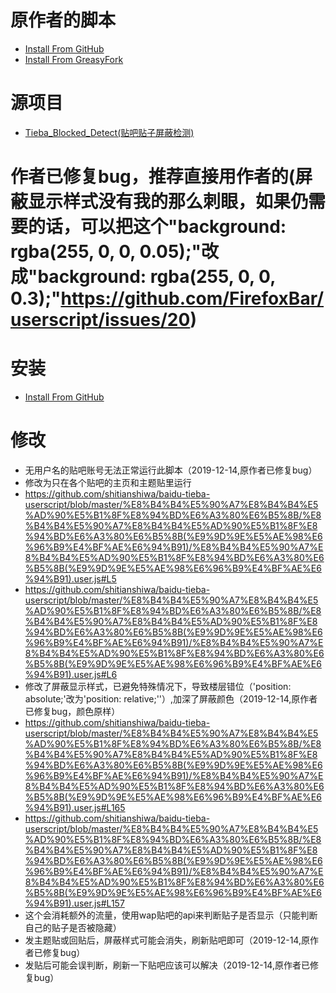 # 原作者的脚本
- [Install From GitHub](https://github.com/FirefoxBar/userscript/raw/master/Tieba_Blocked_Detect/Tieba_Blocked_Detect.user.js)
- [Install From GreasyFork](https://greasyfork.org/zh-CN/scripts/383981)
# 源项目
* [Tieba_Blocked_Detect(贴吧贴子屏蔽检测)](https://github.com/FirefoxBar/userscript/tree/master/Tieba_Blocked_Detect)
# 作者已修复bug，推荐直接用作者的(屏蔽显示样式没有我的那么刺眼，如果仍需要的话，可以把这个"background: rgba(255, 0, 0, 0.05);"改成"background: rgba(255, 0, 0, 0.3);"https://github.com/FirefoxBar/userscript/issues/20)
# 安装
- [Install From GitHub](https://github.com/shitianshiwa/baidu-tieba-userscript/raw/master/%E8%B4%B4%E5%90%A7%E8%B4%B4%E5%AD%90%E5%B1%8F%E8%94%BD%E6%A3%80%E6%B5%8B/%E8%B4%B4%E5%90%A7%E8%B4%B4%E5%AD%90%E5%B1%8F%E8%94%BD%E6%A3%80%E6%B5%8B(%E9%9D%9E%E5%AE%98%E6%96%B9%E4%BF%AE%E6%94%B91)/%E8%B4%B4%E5%90%A7%E8%B4%B4%E5%AD%90%E5%B1%8F%E8%94%BD%E6%A3%80%E6%B5%8B(%E9%9D%9E%E5%AE%98%E6%96%B9%E4%BF%AE%E6%94%B91).user.js)
# 修改
* 无用户名的贴吧账号无法正常运行此脚本（2019-12-14,原作者已修复bug）
* 修改为只在各个贴吧的主页和主题贴里运行
* https://github.com/shitianshiwa/baidu-tieba-userscript/blob/master/%E8%B4%B4%E5%90%A7%E8%B4%B4%E5%AD%90%E5%B1%8F%E8%94%BD%E6%A3%80%E6%B5%8B/%E8%B4%B4%E5%90%A7%E8%B4%B4%E5%AD%90%E5%B1%8F%E8%94%BD%E6%A3%80%E6%B5%8B(%E9%9D%9E%E5%AE%98%E6%96%B9%E4%BF%AE%E6%94%B91)/%E8%B4%B4%E5%90%A7%E8%B4%B4%E5%AD%90%E5%B1%8F%E8%94%BD%E6%A3%80%E6%B5%8B(%E9%9D%9E%E5%AE%98%E6%96%B9%E4%BF%AE%E6%94%B91).user.js#L5
* https://github.com/shitianshiwa/baidu-tieba-userscript/blob/master/%E8%B4%B4%E5%90%A7%E8%B4%B4%E5%AD%90%E5%B1%8F%E8%94%BD%E6%A3%80%E6%B5%8B/%E8%B4%B4%E5%90%A7%E8%B4%B4%E5%AD%90%E5%B1%8F%E8%94%BD%E6%A3%80%E6%B5%8B(%E9%9D%9E%E5%AE%98%E6%96%B9%E4%BF%AE%E6%94%B91)/%E8%B4%B4%E5%90%A7%E8%B4%B4%E5%AD%90%E5%B1%8F%E8%94%BD%E6%A3%80%E6%B5%8B(%E9%9D%9E%E5%AE%98%E6%96%B9%E4%BF%AE%E6%94%B91).user.js#L6
* 修改了屏蔽显示样式，已避免特殊情况下，导致楼层错位（'position: absolute;'改为'position: relative;''）,加深了屏蔽颜色（2019-12-14,原作者已修复bug，颜色原样）
* https://github.com/shitianshiwa/baidu-tieba-userscript/blob/master/%E8%B4%B4%E5%90%A7%E8%B4%B4%E5%AD%90%E5%B1%8F%E8%94%BD%E6%A3%80%E6%B5%8B/%E8%B4%B4%E5%90%A7%E8%B4%B4%E5%AD%90%E5%B1%8F%E8%94%BD%E6%A3%80%E6%B5%8B(%E9%9D%9E%E5%AE%98%E6%96%B9%E4%BF%AE%E6%94%B91)/%E8%B4%B4%E5%90%A7%E8%B4%B4%E5%AD%90%E5%B1%8F%E8%94%BD%E6%A3%80%E6%B5%8B(%E9%9D%9E%E5%AE%98%E6%96%B9%E4%BF%AE%E6%94%B91).user.js#L165
* https://github.com/shitianshiwa/baidu-tieba-userscript/blob/master/%E8%B4%B4%E5%90%A7%E8%B4%B4%E5%AD%90%E5%B1%8F%E8%94%BD%E6%A3%80%E6%B5%8B/%E8%B4%B4%E5%90%A7%E8%B4%B4%E5%AD%90%E5%B1%8F%E8%94%BD%E6%A3%80%E6%B5%8B(%E9%9D%9E%E5%AE%98%E6%96%B9%E4%BF%AE%E6%94%B91)/%E8%B4%B4%E5%90%A7%E8%B4%B4%E5%AD%90%E5%B1%8F%E8%94%BD%E6%A3%80%E6%B5%8B(%E9%9D%9E%E5%AE%98%E6%96%B9%E4%BF%AE%E6%94%B91).user.js#L157
* 这个会消耗额外的流量，使用wap贴吧的api来判断贴子是否显示（只能判断自己的贴子是否被隐藏）
* 发主题贴或回贴后，屏蔽样式可能会消失，刷新贴吧即可（2019-12-14,原作者已修复bug）
* 发贴后可能会误判断，刷新一下贴吧应该可以解决（2019-12-14,原作者已修复bug）
